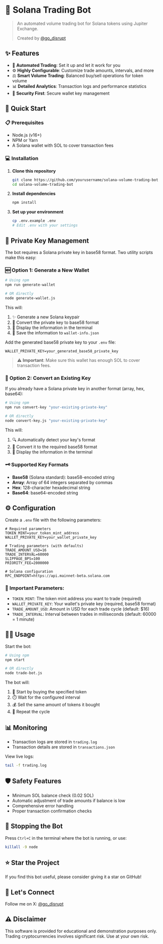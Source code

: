 # 🤖 Solana Trading Bot

> An automated volume trading bot for Solana tokens using Jupiter Exchange.
> 
> Created by [@go_disrupt](https://twitter.com/go_disrupt)

## ✨ Features

- 🔄 **Automated Trading**: Set it up and let it work for you
- ⚙️ **Highly Configurable**: Customize trade amounts, intervals, and more
- ⚖️ **Smart Volume Trading**: Balanced buy/sell operations for token volume
- 📊 **Detailed Analytics**: Transaction logs and performance statistics
- 🔐 **Security First**: Secure wallet key management

## 🚀 Quick Start

### 📋 Prerequisites

- Node.js (v16+)
- NPM or Yarn
- A Solana wallet with SOL to cover transaction fees

### 💻 Installation

1. **Clone this repository**
   ```bash
   git clone https://github.com/yourusername/solana-volume-trading-bot.git
   cd solana-volume-trading-bot
   ```

2. **Install dependencies**
   ```bash
   npm install
   ```

3. **Set up your environment**
   ```bash
   cp .env.example .env
   # Edit .env with your settings
   ```

## 🔑 Private Key Management

The bot requires a Solana private key in base58 format. Two utility scripts make this easy:

### 🆕 Option 1: Generate a New Wallet

```bash
# Using npm
npm run generate-wallet

# OR directly
node generate-wallet.js
```

This will:
1. ✨ Generate a new Solana keypair
2. 🔄 Convert the private key to base58 format
3. 📝 Display the information in the terminal
4. 💾 Save the information to `wallet-info.json`

Add the generated base58 private key to your `.env` file:

```
WALLET_PRIVATE_KEY=your_generated_base58_private_key
```

> ⚠️ **Important**: Make sure this wallet has enough SOL to cover transaction fees.

### 🔄 Option 2: Convert an Existing Key

If you already have a Solana private key in another format (array, hex, base64):

```bash
# Using npm
npm run convert-key "your-existing-private-key"

# OR directly
node convert-key.js "your-existing-private-key"
```

This will:
1. 🔍 Automatically detect your key's format
2. 🔄 Convert it to the required base58 format
3. 📝 Display the information in the terminal

### 🗝️ Supported Key Formats

- **Base58** (Solana standard): base58-encoded string
- **Array**: Array of 64 integers separated by commas
- **Hex**: 128-character hexadecimal string
- **Base64**: base64-encoded string

## ⚙️ Configuration

Create a `.env` file with the following parameters:

```
# Required parameters
TOKEN_MINT=your_token_mint_address
WALLET_PRIVATE_KEY=your_wallet_private_key

# Trading parameters (with defaults)
TRADE_AMOUNT_USD=16
TRADE_INTERVAL=60000
SLIPPAGE_BPS=100
PRIORITY_FEE=2000000

# Solana configuration
RPC_ENDPOINT=https://api.mainnet-beta.solana.com
```

### 🔑 Important Parameters:

- `TOKEN_MINT`: The token mint address you want to trade (required)
- `WALLET_PRIVATE_KEY`: Your wallet's private key (required, base58 format)
- `TRADE_AMOUNT_USD`: Amount in USD for each trade cycle (default: $16)
- `TRADE_INTERVAL`: Interval between trades in milliseconds (default: 60000 = 1 minute)

## 🏃‍♂️ Usage

Start the bot:

```bash
# Using npm
npm start

# OR directly
node trade-bot.js
```

The bot will:
1. 🛒 Start by buying the specified token
2. ⏱️ Wait for the configured interval
3. 💰 Sell the same amount of tokens it bought
4. 🔁 Repeat the cycle

## 📊 Monitoring

- Transaction logs are stored in `trading.log`
- Transaction details are stored in `transactions.json`

View live logs:

```bash
tail -f trading.log
```

## 🛡️ Safety Features

- Minimum SOL balance check (0.02 SOL)
- Automatic adjustment of trade amounts if balance is low
- Comprehensive error handling
- Proper transaction confirmation checks

## 🛑 Stopping the Bot

Press `Ctrl+C` in the terminal where the bot is running, or use:

```bash
killall -9 node
```

## ⭐ Star the Project

If you find this bot useful, please consider giving it a star on GitHub!

## 🔗 Let's Connect

Follow me on X: [@go_disrupt](https://twitter.com/go_disrupt)

## ⚠️ Disclaimer

This software is provided for educational and demonstration purposes only. Trading cryptocurrencies involves significant risk. Use at your own risk. 